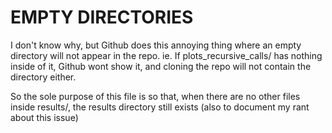 # EMPTY DIRECTORIES

I don't know why, but Github does this annoying thing where an empty directory
will not appear in the repo. ie. If plots_recursive_calls/ has nothing inside of it, Github 
wont show it, and cloning the repo will not contain the directory either.


So the sole purpose of this file is so that, when there are no other files inside
results/, the results directory still exists (also to document my rant about this
issue)

